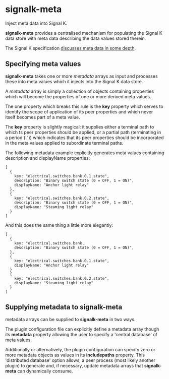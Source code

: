 # signalk-meta

Inject meta data into Signal K.

__signalk-meta__ provides a centralised mechanism for populating the
Signal K data store with meta data describing the data values stored
therein.

The Signal K specification
[discusses meta data in some depth](https://github.com/SignalK/specification/blob/master/gitbook-docs/data_model_metadata.md).

## Specifying meta values

__signalk-meta__ takes one or more *metadata* arrays as input and
processes these into meta values which it injects into the Signal K
data store.

A *metadata* array is simply a collection of objects containing
properties which will become the properties of one or more derived
meta values.

The one property which breaks this rule is the **key** property
which serves to identify the scope of application of its peer
properties and which never itself becomes part of a meta value.

The **key** property is slightly magical: it supplies either a
terminal path to which ts peer properties should be applied, or a
partial path (terminating in a period ('.')) which indicates that
its peer properties should be incorporated in the meta values applied
to subordinate terminal paths.

The following metadata example explicitly generates meta values
containing description and displayName properties:
```
[
  {
    key: "electrical.switches.bank.0.1.state",
    description: "Binary switch state (0 = OFF, 1 = ON)",
    displayName: "Anchor light relay"
  },
  {
    key: "electrical.switches.bank.0.2.state",
    description: "Binary switch state (0 = OFF, 1 = ON)",
    displayName: "Steaming light relay"
  }
]
```
And this does the same thing a little more elegantly:
```
[
  {
    key: "electrical.switches.bank.
    description: "Binary switch state (0 = OFF, 1 = ON)",
  },
  {
    key: "electrical.switches.bank.0.1.state",
    displayName: "Anchor light relay"
  }
  {
    key: "electrical.switches.bank.0.2.state",
    displayName: "Steaming light relay"
  }
]
```

## Supplying metadata to __signalk-meta__

metadata arrays can be supplied to __signalk-meta__ in two ways.

The plugin configuration file can explicitly define a metadata array
though its **metadata** property allowing the user to specify a
'central database' of meta values.

Additionally or alternatively, the plugin configuration can specify
zero or more metadata objects as values in its **includepaths**
property.
This 'distributed database' option allows, a peer process (most likely
another plugin) to generate and, if necessary, update metadata arrays
that __signalk-meta__ can dynamically consume.

